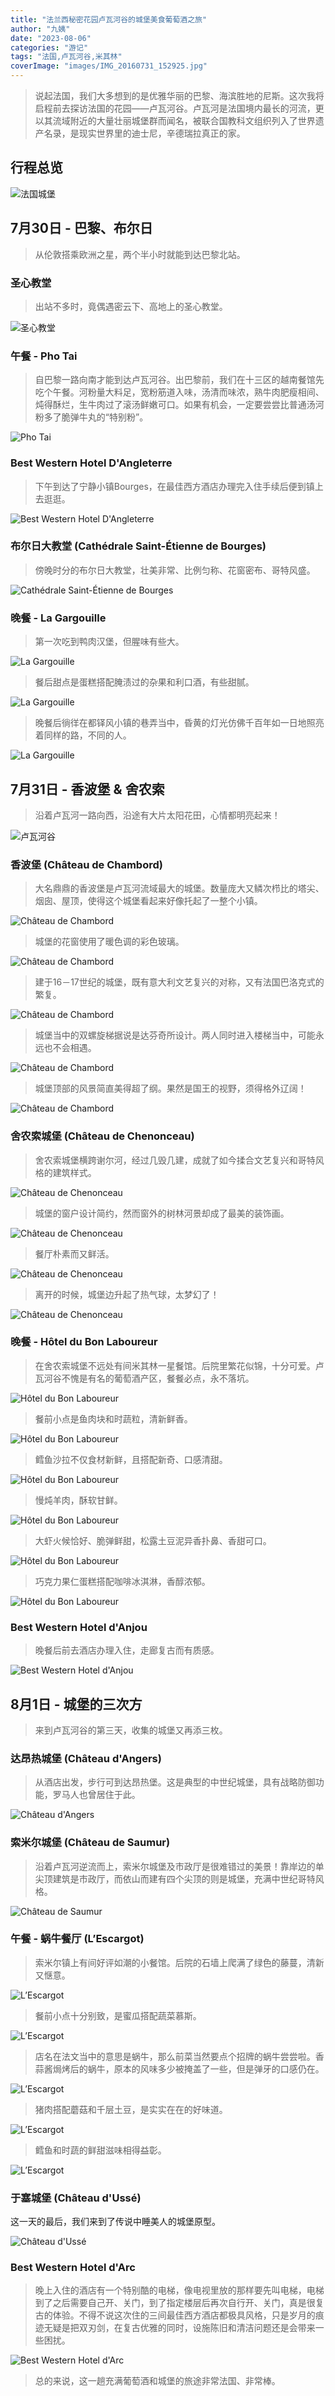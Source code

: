 ```yaml
---
title: "法兰西秘密花园卢瓦河谷的城堡美食葡萄酒之旅"
author: "九姨"
date: "2023-08-06"
categories: "游记"
tags: "法国,卢瓦河谷,米其林"
coverImage: "images/IMG_20160731_152925.jpg"
---
```


>说起法国，我们大多想到的是优雅华丽的巴黎、海滨胜地的尼斯。这次我将启程前去探访法国的花园——卢瓦河谷。卢瓦河是法国境内最长的河流，更以其流域附近的大量壮丽城堡群而闻名，被联合国教科文组织列入了世界遗产名录，是现实世界里的迪士尼，辛德瑞拉真正的家。

## 行程总览

![法国城堡](images/loirevalley.jpg)

## 7月30日 - 巴黎、布尔日

>从伦敦搭乘欧洲之星，两个半小时就能到达巴黎北站。

### 圣心教堂

>出站不多时，竟偶遇密云下、高地上的圣心教堂。

![圣心教堂](images/IMG_20160730_114020-e1521058477228.jpg)

### 午餐 - Pho Tai

>自巴黎一路向南才能到达卢瓦河谷。出巴黎前，我们在十三区的越南餐馆先吃个午餐。河粉量大料足，宽粉筋道入味，汤清而味浓，熟牛肉肥瘦相间、炖得酥烂，生牛肉过了滚汤鲜嫩可口。如果有机会，一定要尝尝比普通汤河粉多了脆弹牛丸的“特别粉”。

![Pho Tai](images/IMG_20160730_130040.jpg)

### Best Western Hotel D'Angleterre

>下午到达了宁静小镇Bourges，在最佳西方酒店办理完入住手续后便到镇上去逛逛。

![Best Western Hotel D'Angleterre](images/IMG_20160730_160231.jpg)

### 布尔日大教堂 (Cathédrale Saint-Étienne de Bourges)

>傍晚时分的布尔日大教堂，壮美非常、比例匀称、花窗密布、哥特风盛。

![Cathédrale Saint-Étienne de Bourges](images/IMG_20160730_200742.jpg)

### 晚餐 - La Gargouille

>第一次吃到鸭肉汉堡，但腥味有些大。

![La Gargouille](images/IMG_20160730_184607.jpg)

>餐后甜点是蛋糕搭配腌渍过的杂果和利口酒，有些甜腻。

![La Gargouille](images/IMG_20160730_193413.jpg)

>晚餐后徜徉在都铎风小镇的巷弄当中，昏黄的灯光仿佛千百年如一日地照亮着同样的路，不同的人。

![La Gargouille](images/IMG_20160730_203345.jpg)

## 7月31日 - 香波堡 & 舍农索

>沿着卢瓦河一路向西，沿途有大片太阳花田，心情都明亮起来！

![卢瓦河谷](images/IMG_20160731_092915.jpg)

### 香波堡 (Château de Chambord)

>大名鼎鼎的香波堡是卢瓦河流域最大的城堡。数量庞大又鳞次栉比的塔尖、烟囱、屋顶，使得这个城堡看起来好像托起了一整个小镇。

![Château de Chambord](images/IMG_20160731_160509.jpg)

>城堡的花窗使用了暖色调的彩色玻璃。

![Château de Chambord](images/IMG_20160731_145936.jpg)

>建于16－17世纪的城堡，既有意大利文艺复兴的对称，又有法国巴洛克式的繁复。

![Château de Chambord](images/IMG_20160731_150748.jpg)

>城堡当中的双螺旋梯据说是达芬奇所设计。两人同时进入楼梯当中，可能永远也不会相遇。

![Château de Chambord](images/IMG_20160731_153908.jpg)

>城堡顶部的风景简直美得超了纲。果然是国王的视野，须得格外辽阔！

![Château de Chambord](images/IMG_20160731_152925.jpg)

### 舍农索城堡 (Château de Chenonceau)

>舍农索城堡横跨谢尔河，经过几毁几建，成就了如今揉合文艺复兴和哥特风格的建筑样式。

![Château de Chenonceau](images/IMG_20160731_190835.jpg)

>城堡的窗户设计简约，然而窗外的树林河景却成了最美的装饰画。

![Château de Chenonceau](images/IMG_20160731_180459.jpg)

>餐厅朴素而又鲜活。

![Château de Chenonceau](images/IMG_20160731_183358.jpg)

>离开的时候，城堡边升起了热气球，太梦幻了！

![Château de Chenonceau](images/IMG_20160731_191730.jpg)

### 晚餐 - Hôtel du Bon Laboureur

>在舍农索城堡不远处有间米其林一星餐馆。后院里繁花似锦，十分可爱。卢瓦河谷不愧是有名的葡萄酒产区，餐餐必点，永不落坑。

![Hôtel du Bon Laboureur](images/IMG_20160731_195250-e1521060264263.jpg)

>餐前小点是鱼肉块和时蔬粒，清新鲜香。

![Hôtel du Bon Laboureur](images/fishy-starter-with-vegetables.jpg)

>鳕鱼沙拉不仅食材新鲜，且搭配新奇、口感清甜。

![Hôtel du Bon Laboureur](images/IMG_20160731_200336.jpg)

>慢炖羊肉，酥软甘鲜。

![Hôtel du Bon Laboureur](images/slow-cooked-lamb.jpg)

>大虾火候恰好、脆弹鲜甜，松露土豆泥异香扑鼻、香甜可口。

![Hôtel du Bon Laboureur](images/prawns-with-truffle-sprinkled-e1521062193322.jpg)

>巧克力果仁蛋糕搭配咖啡冰淇淋，香醇浓郁。

![Hôtel du Bon Laboureur](images/IMG_20160731_205326.jpg)

### Best Western Hotel d'Anjou

>晚餐后前去酒店办理入住，走廊复古而有质感。

![Best Western Hotel d'Anjou](images/IMG_20160801_085126-e1521060281759.jpg)

## 8月1日 - 城堡的三次方

>来到卢瓦河谷的第三天，收集的城堡又再添三枚。

### 达昂热城堡 (Château d'Angers)

>从酒店出发，步行可到达昂热堡。这是典型的中世纪城堡，具有战略防御功能，罗马人也曾居住于此。

![Château d'Angers](images/IMG_20160801_092048.jpg)

### 索米尔城堡 (Château de Saumur)

>沿着卢瓦河逆流而上，索米尔城堡及市政厅是很难错过的美景！靠岸边的单尖顶建筑是市政厅，而依山而建有四个尖顶的则是城堡，充满中世纪哥特风格。

![Château de Saumur](images/IMG_20160801_135810.jpg)

### 午餐 - 蜗牛餐厅 (L’Escargot)

>索米尔镇上有间好评如潮的小餐馆。后院的石墙上爬满了绿色的藤蔓，清新又惬意。

![L’Escargot](images/IMG_20160801_131631-e1521060420860.jpg)

>餐前小点十分别致，是蜜瓜搭配蔬菜慕斯。

![L’Escargot](images/IMG_20160801_115750-e1521755121332.jpg)

>店名在法文当中的意思是蜗牛，那么前菜当然要点个招牌的蜗牛尝尝啦。香蒜酱焗烤后的蜗牛，原本的风味多少被掩盖了一些，但是弹牙的口感仍在。

![L’Escargot](images/IMG_20160801_120812.jpg)

>猪肉搭配蘑菇和千层土豆，是实实在在的好味道。

![L’Escargot](images/IMG_20160801_123803.jpg)

>鳕鱼和时蔬的鲜甜滋味相得益彰。

![L’Escargot](images/cod.jpg)

### 于塞城堡 (Château d'Ussé)

这一天的最后，我们来到了传说中睡美人的城堡原型。

![Château d'Ussé](images/IMG_20160801_160255.jpg)

### Best Western Hotel d'Arc

>晚上入住的酒店有一个特别酷的电梯，像电视里放的那样要先叫电梯，电梯到了之后需要自己开、关门，到了指定楼层后再次自行开、关门，真是很复古的体验。不得不说这次住的三间最佳西方酒店都极具风格，只是岁月的痕迹无疑是把双刃剑，在复古优雅的同时，设施陈旧和清洁问题还是会带来一些困扰。

![Best Western Hotel d'Arc](images/IMG_20160802_072817-e1521060444399.jpg)

>总的来说，这一趟充满葡萄酒和城堡的旅途非常法国、非常棒。
